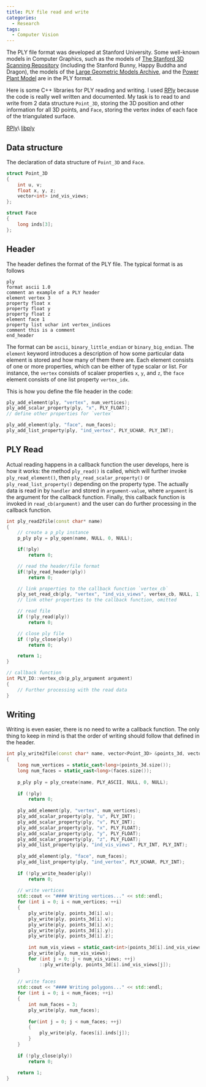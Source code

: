 ```yaml
---
title: PLY file read and write
categories: 
  - Research
tags:
  - Computer Vision
---
```


The PLY file format was developed at Stanford University. Some well-known models in Computer Graphics, such as the models of [The Stanford 3D Scanning Repository](http://graphics.stanford.edu/data/3Dscanrep/) (including the Stanford Bunny, Happy Buddha and Dragon), the models of the [Large Geometric Models Archive](http://www.cc.gatech.edu/projects/large_models/), and the [Power Plant Model](http://gamma.cs.unc.edu/Powerplant/) are in the PLY format.

Here is some C++ libraries for PLY reading and writing. I used [RPly](http://w3.impa.br/~diego/software/rply/) because the code is really well written and documented. My task is to read to and write from 2 data structure `Point_3D`, storing the 3D position and other information for all 3D points, and `Face`, storing the vertex index of each face of the triangulated surface.

[RPly](http://w3.impa.br/~diego/software/rply/)\\
[libply](https://people.cs.kuleuven.be/~ares.lagae/libply/)


## Data structure
The declaration of data structure of `Point_3D` and `Face`.

```cpp
struct Point_3D
{
    int u, v;
    float x, y, z;
    vector<int> ind_vis_views;
};

struct Face
{
    long inds[3];
};
```

## Header
The header defines the format of the PLY file. The typical format is as follows

```
ply
format ascii 1.0
comment an example of a PLY header
element vertex 3
property float x
property float y
property float z
element face 1
property list uchar int vertex_indices
comment this is a comment
end_header
```

The format can be `ascii`, `binary_little_endian` or `binary_big_endian`. The `element` keyword introduces a description of how some particular data element is stored and how many of them there are. Each element consists of one or more properties, which can be either of type scalar or list. For instance, the `vertex` consists of scalaer properties `x`, `y`, and `z`, the `face` element consists of one list property `vertex_idx`.

This is how you define the file header in the code:

```cpp
ply_add_element(ply, "vertex", num_vertices);
ply_add_scalar_property(ply, "x", PLY_FLOAT);
// define other properties for `vertex`

ply_add_element(ply, "face", num_faces);
ply_add_list_property(ply, "ind_vertex", PLY_UCHAR, PLY_INT);
```

## PLY Read
Actual reading happens in a callback function the user develops, here is how it works: the method `ply_read()` is called, which will further invoke `ply_read_element()`, then `ply_read_scalar_property()` or `ply_read_list_property()` depending on the property type. The actually data is read in by `handler` and stored in `argument-value`, where `argument` is the argument for the callback function. Finally, this callback function is invoked in `read_cb(argument)` and the user can do further processing in the callback function.

```cpp
int ply_read2file(const char* name)
{
    // create a p_ply instance
    p_ply ply = ply_open(name, NULL, 0, NULL);

    if(!ply)
        return 0;

    // read the header/file format
    if(!ply_read_header(ply))
        return 0;

    // link properties to the callback function `vertex_cb`
    ply_set_read_cb(ply, "vertex", "ind_vis_views", vertex_cb, NULL, 1);
    // link other properties to the callback function, omitted

    // read file
    if (!ply_read(ply))
        return 0;

    // close ply file
    if (!ply_close(ply))
        return 0;

    return 1;
}

// callback function
int PLY_IO::vertex_cb(p_ply_argument argument)
{
    // Further processing with the read data
}
```

## Writing
Writing is even easier, there is no need to write a callback function. The only thing to keep in mind is that the order of writing should follow that defined in the header.

```cpp
int ply_write2file(const char* name, vector<Point_3D> &points_3d, vector<Face> &faces)
{
    long num_vertices = static_cast<long>(points_3d.size());
    long num_faces = static_cast<long>(faces.size());
    
    p_ply ply = ply_create(name, PLY_ASCII, NULL, 0, NULL);
    
    if (!ply)
        return 0;
    
    ply_add_element(ply, "vertex", num_vertices);
    ply_add_scalar_property(ply, "u", PLY_INT);
    ply_add_scalar_property(ply, "v", PLY_INT);
    ply_add_scalar_property(ply, "x", PLY_FLOAT);
    ply_add_scalar_property(ply, "y", PLY_FLOAT);
    ply_add_scalar_property(ply, "z", PLY_FLOAT);
    ply_add_list_property(ply, "ind_vis_views", PLY_INT, PLY_INT);
    
    ply_add_element(ply, "face", num_faces);
    ply_add_list_property(ply, "ind_vertex", PLY_UCHAR, PLY_INT);
    
    if (!ply_write_header(ply))
        return 0;
    
    // write vertices
    std::cout << "#### Writing vertices..." << std::endl;
    for (int i = 0; i < num_vertices; ++i)
    {
        ply_write(ply, points_3d[i].u);
        ply_write(ply, points_3d[i].v);
        ply_write(ply, points_3d[i].x);
        ply_write(ply, points_3d[i].y);
        ply_write(ply, points_3d[i].z);
        
        int num_vis_views = static_cast<int>(points_3d[i].ind_vis_views.size());
        ply_write(ply, num_vis_views);
        for (int j = 0; j < num_vis_views; ++j)
            ::ply_write(ply, points_3d[i].ind_vis_views[j]);
    }
    
    // write faces
    std::cout << "#### Writing polygons..." << std::endl;
    for (int i = 0; i < num_faces; ++i)
    {
        int num_faces = 3;
        ply_write(ply, num_faces);
        
        for(int j = 0; j < num_faces; ++j)
        {
            ply_write(ply, faces[i].inds[j]);
        }
    }
    
    if (!ply_close(ply))
        return 0;
    
    return 1;
}
```
